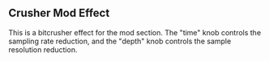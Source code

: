 ## Crusher Mod Effect

This is a bitcrusher effect for the mod section. The "time" knob controls the sampling rate reduction, and the "depth" knob controls the sample resolution reduction.
